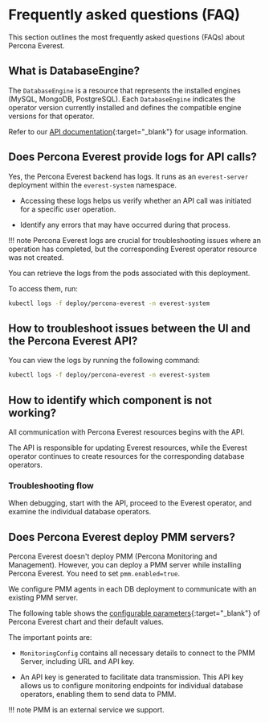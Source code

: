 # Frequently asked questions (FAQ)

This section outlines the most frequently asked questions (FAQs) about Percona Everest.


## What is DatabaseEngine?

The `DatabaseEngine` is a resource that represents the installed engines (MySQL, MongoDB, PostgreSQL). Each `DatabaseEngine` indicates the operator version currently installed and defines the compatible engine versions for that operator. 

Refer to our [API documentation](https://percona-everest.readme.io/reference/getkubernetesclusterresources-1){:target="_blank"} for usage information.

## Does Percona Everest provide logs for API calls?

Yes, the Percona Everest backend has logs. It runs as an `everest-server` deployment within the `everest-system` namespace.

- Accessing these logs helps us verify whether an API call was initiated for a specific user operation.

- Identify any errors that may have occurred during that process.

!!! note
    Percona Everest logs are crucial for troubleshooting issues where an operation has completed, but the corresponding Everest operator resource was not created.

You can retrieve the logs from the pods associated with this deployment.

To access them, run:

```sh
kubectl logs -f deploy/percona-everest -n everest-system
```


## How to troubleshoot issues between the UI and the Percona Everest API? 

You can view the logs by running the following command:

```sh
kubectl logs -f deploy/percona-everest -n everest-system
```

## How to identify which component is not working?

All communication with Percona Everest resources begins with the API.

The API is responsible for updating Everest resources, while the Everest operator continues to create resources for the corresponding database operators. 

### Troubleshooting flow

When debugging, start with the API, proceed to the Everest operator, and examine the individual database operators.


## Does Percona Everest deploy PMM servers?

Percona Everest doesn't deploy PMM (Percona Monitoring and Management). However, you can deploy a PMM server while installing Percona Everest. You need to set `pmm.enabled=true`. 

We configure PMM agents in each DB deployment to communicate with an existing PMM server.

The following table shows the [configurable parameters](https://github.com/percona/percona-helm-charts/tree/main/charts/everest#configuration){:target="_blank"} of Percona Everest chart and their default values.

The important points are:

- `MonitoringConfig` contains all necessary details to connect to the PMM Server, including URL and API key.

-  An API key is generated to facilitate data transmission. This API key allows us to configure monitoring endpoints for individual database operators, enabling them to send data to PMM.

!!! note
    PMM is an external service we support.